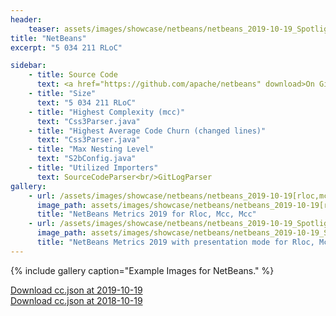 ```yaml
---
header:
    teaser: assets/images/showcase/netbeans/netbeans_2019-10-19_Spotlight[rloc,mcc,mcc].png
title: "NetBeans"
excerpt: "5 034 211 RLoC"

sidebar:
    - title: Source Code
      text: <a href="https://github.com/apache/netbeans" download>On Github</a>
    - title: "Size"
      text: "5 034 211 RLoC"
    - title: "Highest Complexity (mcc)"
      text: "Css3Parser.java"
    - title: "Highest Average Code Churn (changed lines)"
      text: "Css3Parser.java"
    - title: "Max Nesting Level"
      text: "S2bConfig.java"
    - title: "Utilized Importers"
      text: SourceCodeParser<br/>GitLogParser
gallery:
    - url: /assets/images/showcase/netbeans/netbeans_2019-10-19[rloc,mcc,mcc].png
      image_path: assets/images/showcase/netbeans/netbeans_2019-10-19[rloc,mcc,mcc].png
      title: "NetBeans Metrics 2019 for Rloc, Mcc, Mcc"
    - url: /assets/images/showcase/netbeans/netbeans_2019-10-19_Spotlight[rloc,mcc,mcc].png
      image_path: assets/images/showcase/netbeans/netbeans_2019-10-19_Spotlight[rloc,mcc,mcc].png
      title: "NetBeans Metrics 2019 with presentation mode for Rloc, Mcc"
---
```


{% include gallery caption="Example Images for NetBeans." %}

<!--
I would have liked this link to be in the sidebar but liquid properties don't work there.
I would also have liked this to be a markdown link but then the browser tries to open it instead of "download"ing it.
 -->

<a href="{{site.baseurl}}/assets/ccjson/showcase/netbeans/netbeans_2019-10-19.cc.json" download>Download cc.json at 2019-10-19</a><br/>
<a href="{{site.baseurl}}/assets/ccjson/showcase/netbeans/netbeans_2018-10-19.cc.json" download>Download cc.json at 2018-10-19</a>
